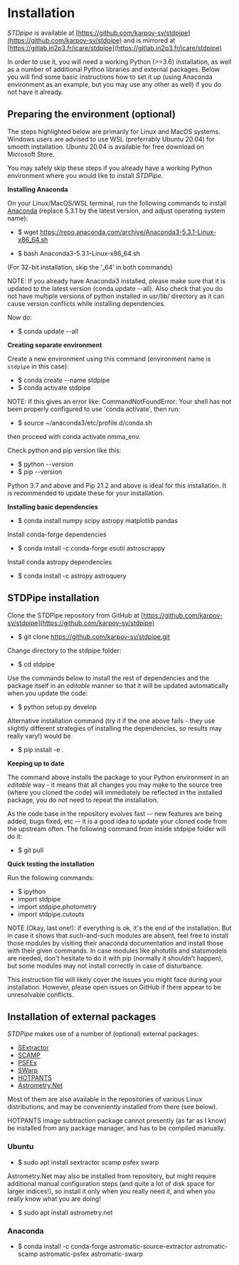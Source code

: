 # Installation


*STDpipe* is available at [https://github.com/karpov-sv/stdpipe](https://github.com/karpov-sv/stdpipe) and is mirrored at [https://gitlab.in2p3.fr/icare/stdpipe](https://gitlab.in2p3.fr/icare/stdpipe)

In order to use it, you will need a working Python (>=3.6) installation, as well as a number of additional Python libraries and external packages. Below you will find some basic instructions how to set it up (using Anaconda environment as an example, but you may use any other as well) if you do not have it already.


## Preparing the environment (optional)

The steps highlighted below are primarily for Linux and MacOS systems.
Windows users are advised to use WSL (preferrably Ubuntu 20.04) for smooth installation.
Ubuntu 20.04 is available for free download on Microsoft Store.

You may safely skip these steps if you already have a working Python environment where you would like to install *STDPipe*.


**Installing Anaconda**

On your Linux/MacOS/WSL terminal, run the following commands to install [Anaconda](https://www.anaconda.com) (replace 5.3.1 by the latest version, and adjust operating system name):

* $ wget https://repo.anaconda.com/archive/Anaconda3-5.3.1-Linux-x86_64.sh

* $ bash Anaconda3-5.3.1-Linux-x86_64.sh

(For 32-bit installation, skip the ‘_64’ in both commands)


NOTE: If you already have Anaconda3 installed, please make sure that it is updated to the latest version (conda update --all). Also check that you do not have multiple
versions of python installed in usr/lib/ directory as it can cause version conflicts while installing dependencies.

Now do:

* $ conda update --all


**Creating separate environment**

Create a new environment using this command (environment name is `stdpipe` in this case):

* $ conda create --name stdpipe
* $ conda activate stdpipe

NOTE: If this gives an error like:
    CommandNotFoundError:
Your shell has not been properly configured to use 'conda activate', then run:

* $ source ~/anaconda3/etc/profile.d/conda.sh

then proceed with conda activate nmma_env.

Check python and pip version like this:

* $ python --version
* $ pip --version

Python 3.7 and above and Pip 21.2 and above is ideal for this installation. It is recommended to update these for your installation.


**Installing basic dependencies**

* $ conda install numpy scipy astropy matplotlib pandas

Install conda-forge dependencies

* $ conda install -c conda-forge esutil astroscrappy

Install conda astropy dependencies

* $ conda install -c astropy astroquery


## STDPipe installation


Clone the STDPipe repository from GitHub at [https://github.com/karpov-sv/stdpipe](https://github.com/karpov-sv/stdpipe)

* $ git clone https://github.com/karpov-sv/stdpipe.git

Change directory to the stdpipe folder:

* $ cd stdpipe

Use the commands below to install the rest of dependencies and the package itself in an *editable* manner so that it will be updated automatically when you update the code:

* $ python setup.py develop

Alternative installation command (try it if the one above fails - they use slightly different strategies of installing the dependencies, so results may really vary!) would be

* $ pip install -e .

**Keeping up to date**

The command above installs the package to your Python environment in an *editable* way - it means that all changes you may make to the source tree (where you cloned the code) will immediately be reflected in the installed package, you do not need to repeat the installation.

As the code base in the repository evolves fast -- new features are being added, bugs fixed, etc -- it is a good idea to update your cloned code from the upstream often. The following command from inside stdpipe folder will do it:

* $ git pull


**Quick testing the installation**

Run the following commands:

* $ ipython
* import stdpipe
* import stdpipe.photometry
* import stdpipe.cutouts

NOTE (Okay, last one!): if everything is ok, it's the end of the installation. But in case it shows that such-and-such modules are absent, feel free to install those modules by visiting their anaconda documentation and install
those with their given commands. In case modules like photutils and statsmodels are needed, don't hesitate to do it with pip (normally it shouldn't happen), but some modules may not install correctly in case of disturbance.

This instruction file will likely cover the issues you might face during your installation. However, please open issues on GitHub if there appear to be unresolvable conflicts.

## Installation of external packages

*STDPipe* makes use of a number of (optional) external packages:

 - [SExtractor](https://github.com/astromatic/sextractor)
 - [SCAMP](https://github.com/astromatic/scamp)
 - [PSFEx](https://github.com/astromatic/psfex)
 - [SWarp](https://github.com/astromatic/swarp)
 - [HOTPANTS](https://github.com/acbecker/hotpants)
 - [Astrometry.Net](https://github.com/dstndstn/astrometry.net)

Most of them are also available in the repositories of various Linux distributions, and may be conveniently installed from there (see below).

HOTPANTS image subtraction package cannot presently (as far as I know) be installed from any package manager, and has to be compiled manually.

### Ubuntu

* $ sudo apt install sextractor scamp psfex swarp

Astrometry.Net may also be installed from repository, but might require additional manual configuration steps (and quite a lot of disk space for larger indices!), so install it only when you really need it, and when you really know what you are doing!

* $ sudo apt install astrometry.net

### Anaconda

* $ conda install -c conda-forge astromatic-source-extractor astromatic-scamp astromatic-psfex astromatic-swarp
